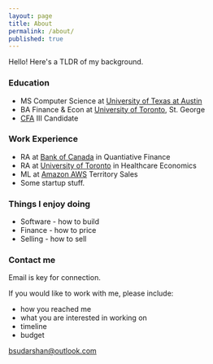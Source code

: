 ```yaml
---
layout: page
title: About
permalink: /about/
published: true
---
```


Hello! Here's a TLDR of my background.

### Education
- MS Computer Science at [University of Texas at Austin](https://www.utexas.edu/)
- BA Finance & Econ at [University of Toronto](https://www.utoronto.ca/), St. George
- [CFA](https://www.cfainstitute.org/) III Candidate

### Work Experience
- RA at [Bank of Canada](https://www.bankofcanada.ca/) in Quantiative Finance
- RA at [University of Toronto](https://www.utoronto.ca/) in Healthcare Economics
- ML at [Amazon AWS](https://aws.amazon.com/) Territory Sales
- Some startup stuff.

### Things I enjoy doing
- Software - how to build
- Finance - how to price
- Selling - how to sell

### Contact me

Email is key for connection.

If you would like to work with me, please include:
- how you reached me
- what you are interested in working on
- timeline
- budget

[bsudarshan@outlook.com](mailto:bsudarshan@outlook.com)
